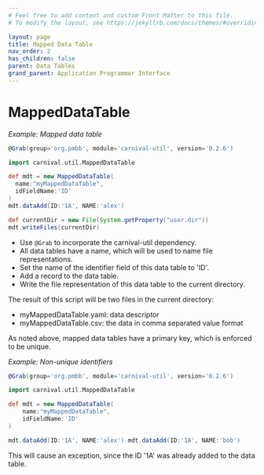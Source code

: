```yaml
---
# Feel free to add content and custom Front Matter to this file.
# To modify the layout, see https://jekyllrb.com/docs/themes/#overriding-theme-defaults

layout: page
title: Mapped Data Table
nav_order: 2
has_children: false
parent: Data Tables
grand_parent: Application Programmer Interface
---
```


# MappedDataTable

_Example: Mapped data table_

```groovy
@Grab(group='org.pmbb', module='carnival-util', version='0.2.6')

import carnival.util.MappedDataTable

def mdt = new MappedDataTable(
  name:"myMappedDataTable",
  idFieldName:'ID'
)
mdt.dataAdd(ID:'1A', NAME:'alex')

def currentDir = new File(System.getProperty("user.dir"))
mdt.writeFiles(currentDir)
```

-   Use `@Grab` to incorporate the carnival-util dependency.
-   All data tables have a name, which will be used to name file representations.
-   Set the name of the identifier field of this data table to 'ID'.
-   Add a record to the data table.
-   Write the file representation of this data table to the current directory.

The result of this script will be two files in the current directory:

-   myMappedDataTable.yaml: data descriptor
-   myMappedDataTable.csv: the data in comma separated value format

As noted above, mapped data tables have a primary key, which is enforced to be unique.

_Example: Non-unique identifiers_

```groovy
@Grab(group='org.pmbb', module='carnival-util', version='0.2.6')

import carnival.util.MappedDataTable

def mdt = new MappedDataTable(
    name:"myMappedDataTable",
    idFieldName:'ID'
)

mdt.dataAdd(ID:'1A', NAME:'alex') mdt.dataAdd(ID:'1A', NAME:'bob')
```

This will cause an exception, since the ID '1A' was already added to the data table.
